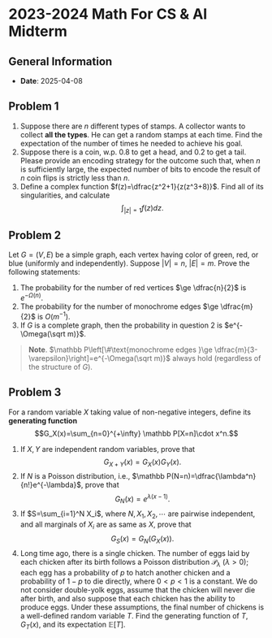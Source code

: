 # 2023-2024 Math For CS & AI Midterm
## General Information
- **Date**: 2025-04-08

## Problem 1

1. Suppose there are $n$ different types of stamps. A collector wants to collect **all the types**. He can get a random stamps at each time. Find the expectation of the number of times he needed to achieve his goal. 
2. Suppose there is a coin, w.p. $0.8$ to get a head, and $0.2$ to get a tail. Please provide an encoding strategy for the outcome such that, when $n$ is sufficiently large, the expected number of bits to encode the result of $n$ coin flips is strictly less than $n$.
3. Define a complex function $f(z)=\dfrac{z^2+1}{z(z^3+8)}$. Find all of its singularities, and calculate
    $$\int_{|z|=1}f(z)dz.$$

## Problem 2

Let $G=(V,E)$ be a simple graph, each vertex having color of green, red, or blue (uniformly and independently). Suppose $|V|=n$, $|E|=m$. Prove the following statements:

1. The probability for the number of red vertices $\ge \dfrac{n}{2}$ is $e^{-\Omega(n)}$.
2. The probability for the number of monochrome edges $\ge \dfrac{m}{2}$ is $O(m^{-1})$.
3. If $G$ is a complete graph, then the probability in question 2 is $e^{-\Omega(\sqrt m)}$.

> **Note**. $\mathbb P\left[\#\text{monochrome edges }\ge \dfrac{m}{3-\varepsilon}\right]=e^{-\Omega(\sqrt m)}$ always hold (regardless of the structure of $G$).

## Problem 3

For a random variable $X$ taking value of non-negative integers, define its **generating function**
$$G_X(x)=\sum_{n=0}^{+\infty} \mathbb P[X=n]\cdot x^n.$$

1. If $X,Y$ are independent random variables, prove that
    $$G_{X+Y}(x)=G_X(x)G_Y(x).$$
2. If $N$ is a Poisson distribution, i.e., $\mathbb P(N=n)=\dfrac{\lambda^n}{n!}e^{-\lambda}$, prove that
    $$G_N(x)=e^{\lambda(x-1)}.$$
3. If $S=\sum_{i=1}^N X_i$, where $N,X_1,X_2,\cdots$ are pairwise independent, and all marginals of $X_i$ are as same as $X$, prove that
    $$G_S(x)=G_N(G_X(x)).$$
4. Long time ago, there is a single chicken. The number of eggs laid by each chicken after its birth follows a Poisson distribution $\mathcal P_\lambda$ ($\lambda>0$); each egg has a probability of $p$ to hatch another chicken and a probability of $1-p$ to die directly, where $0<p<1$ is a constant. We do not consider double-yolk eggs, assume that the chicken will never die after birth, and also suppose that each chicken has the ability to produce eggs. Under these assumptions, the final number of chickens is a well-defined random variable $T$. Find the generating function of $T$, $G_T(x)$, and its expectation $\mathbb E[T]$.